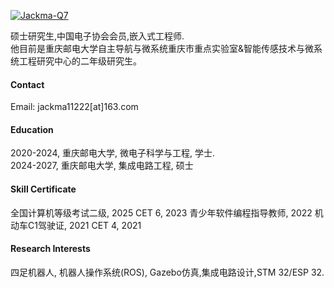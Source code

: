 

[![Jackma-Q7](https://img.shields.io/badge/senli1073-github-blue?logo=github)](https://github.com/Jackma-Q7)

硕士研究生,中国电子协会会员,嵌入式工程师.\
他目前是重庆邮电大学自主导航与微系统重庆市重点实验室&智能传感技术与微系统工程研究中心的二年级研究生。

#### Contact

Email: jackma11222[at]163.com

#### Education

2020-2024, 重庆邮电大学, 微电子科学与工程, 学士.\
2024-2027, 重庆邮电大学, 集成电路工程, 硕士

#### Skill Certificate
全国计算机等级考试二级, 2025
CET 6, 2023
青少年软件编程指导教师, 2022
机动车C1驾驶证, 2021
CET 4, 2021
#### Research Interests
四足机器人, 机器人操作系统(ROS), Gazebo仿真,集成电路设计,STM 32/ESP 32.

